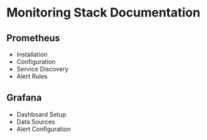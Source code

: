 # Monitoring Stack Documentation

## Prometheus
- Installation
- Configuration
- Service Discovery
- Alert Rules

## Grafana
- Dashboard Setup
- Data Sources
- Alert Configuration